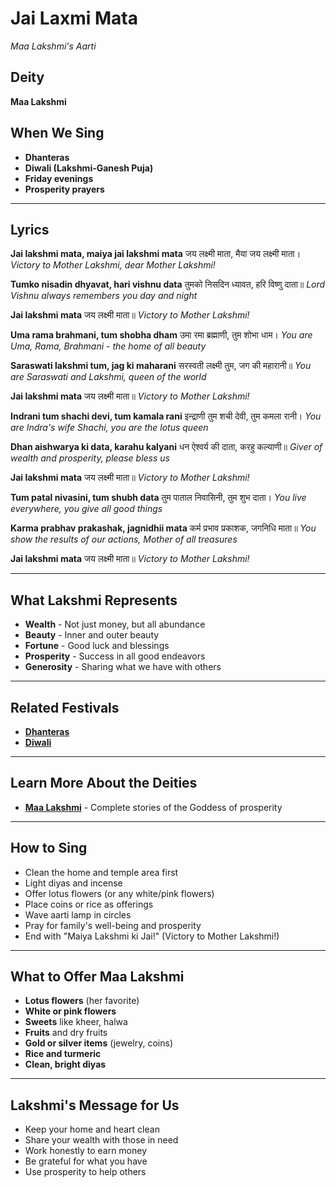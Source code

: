 # Jai Laxmi Mata
*Maa Lakshmi's Aarti*

## Deity
**Maa Lakshmi**

## When We Sing
- **Dhanteras**
- **Diwali (Lakshmi-Ganesh Puja)**
- **Friday evenings**
- **Prosperity prayers**

---

## Lyrics

**Jai lakshmi mata, maiya jai lakshmi mata**
जय लक्ष्मी माता, मैया जय लक्ष्मी माता।
*Victory to Mother Lakshmi, dear Mother Lakshmi!*

**Tumko nisadin dhyavat, hari vishnu data**
तुमको निसदिन ध्यावत, हरि विष्णु दाता॥
*Lord Vishnu always remembers you day and night*

**Jai lakshmi mata**
जय लक्ष्मी माता॥
*Victory to Mother Lakshmi!*

**Uma rama brahmani, tum shobha dham**
उमा रमा ब्रह्माणी, तुम शोभा धाम।
*You are Uma, Rama, Brahmani - the home of all beauty*

**Saraswati lakshmi tum, jag ki maharani**
सरस्वती लक्ष्मी तुम, जग की महारानी॥
*You are Saraswati and Lakshmi, queen of the world*

**Jai lakshmi mata**
जय लक्ष्मी माता॥
*Victory to Mother Lakshmi!*

**Indrani tum shachi devi, tum kamala rani**
इन्द्राणी तुम शची देवी, तुम कमला रानी।
*You are Indra's wife Shachi, you are the lotus queen*

**Dhan aishwarya ki data, karahu kalyani**
धन ऐश्वर्य की दाता, करहु कल्याणी॥
*Giver of wealth and prosperity, please bless us*

**Jai lakshmi mata**
जय लक्ष्मी माता॥
*Victory to Mother Lakshmi!*

**Tum patal nivasini, tum shubh data**
तुम पाताल निवासिनी, तुम शुभ दाता।
*You live everywhere, you give all good things*

**Karma prabhav prakashak, jagnidhii mata**
कर्म प्रभाव प्रकाशक, जगनिधि माता॥
*You show the results of our actions, Mother of all treasures*

**Jai lakshmi mata**
जय लक्ष्मी माता॥
*Victory to Mother Lakshmi!*

---

## What Lakshmi Represents
- **Wealth** - Not just money, but all abundance
- **Beauty** - Inner and outer beauty
- **Fortune** - Good luck and blessings
- **Prosperity** - Success in all good endeavors
- **Generosity** - Sharing what we have with others

---

## Related Festivals

- **[Dhanteras](../section1-festivals/11-dhanteras.md)**
- **[Diwali](../section1-festivals/12-diwali.md)**

---

## Learn More About the Deities

- **[Maa Lakshmi](../section3-deities/07-maa-lakshmi.md)** - Complete stories of the Goddess of prosperity

---

## How to Sing
- Clean the home and temple area first
- Light diyas and incense
- Offer lotus flowers (or any white/pink flowers)
- Place coins or rice as offerings
- Wave aarti lamp in circles
- Pray for family's well-being and prosperity
- End with "Maiya Lakshmi ki Jai!" (Victory to Mother Lakshmi!)

---

## What to Offer Maa Lakshmi
- **Lotus flowers** (her favorite)
- **White or pink flowers**
- **Sweets** like kheer, halwa
- **Fruits** and dry fruits
- **Gold or silver items** (jewelry, coins)
- **Rice and turmeric**
- **Clean, bright diyas**

---

## Lakshmi's Message for Us
- Keep your home and heart clean
- Share your wealth with those in need
- Work honestly to earn money
- Be grateful for what you have
- Use prosperity to help others


